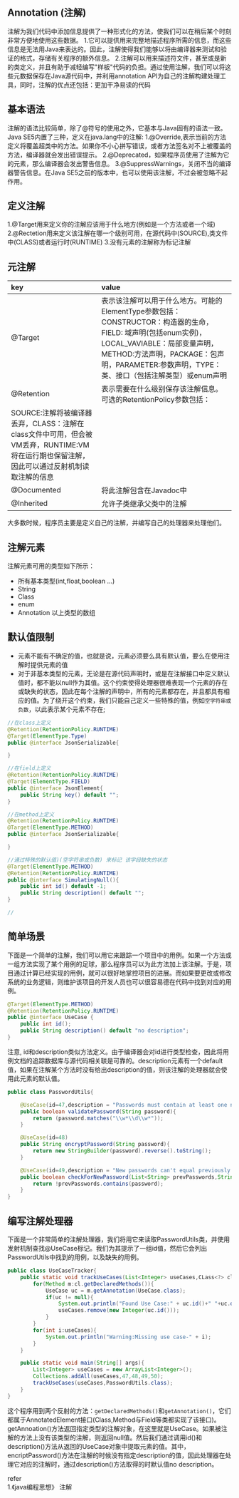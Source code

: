 ## Annotation (注解)
注解为我们代码中添加信息提供了一种形式化的方法，使我们可以在稍后某个时刻非常方便地使用这些数据。
1.它可以提供用来完整地描述程序所需的信息，而这些信息是无法用Java来表达的。因此，注解使得我们能够以将由编译器来测试和验证的格式，存储有关程序的额外信息。
2.注解可以用来描述符文件，甚至或是新的类定义，并且有助于减轻编写"样板"代码的负担。通过使用注解，我们可以将这些元数据保存在Java源代码中，并利用annotation API为自己的注解构建处理工具，同时，注解的优点还包括：更加干净易读的代码

## 基本语法
注解的语法比较简单，除了@符号的使用之外，它基本与Java固有的语法一致。Java SE5内置了三种，定义在java.lang中的注解:
1.@Override,表示当前的方法定义将覆盖超类中的方法。如果你不小心拼写错误，或者方法签名对不上被覆盖的方法，编译器就会发出错误提示。
2.@Deprecated，如果程序员使用了注解为它的元素，那么编译器会发出警告信息。
3.@SuppressWarnings，关闭不当的编译器警告信息。在Java SE5之前的版本中，也可以使用该注解，不过会被忽略不起作用。

## 定义注解
1.@Target用来定义你的注解应该用于什么地方(例如是一个方法或者一个域)
2.@Rectetion用来定义该注解在哪一个级别可用，在源代码中(SOURCE),类文件中(CLASS)或者运行时(RUNTIME)
3.没有元素的注解称为标记注解

## 元注解
| key      |    value |
| :-------- | :-------- |
| @Target  | 表示该注解可以用于什么地方。可能的ElementType参数包括：CONSTRUCTOR：构造器的生命，FIELD: 域声明(包括enum实例)，LOCAL_VAVIABLE：局部变量声明，METHOD:方法声明，PACKAGE：包声明，PARAMETER:参数声明，TYPE：类、接口（包括注解类型）或enum声明|
| @Retention  | 表示需要在什么级别保存该注解信息。可选的RetentionPolicy参数包括：
SOURCE:注解将被编译器丢弃，CLASS：注解在class文件中可用，但会被VM丢弃，RUNTIME:VM将在运行期也保留注解，因此可以通过反射机制读取注解的信息|
| @Documented  | 将此注解包含在Javadoc中|
| @Inherited  | 允许子类继承父类中的注解|

大多数时候，程序员主要是定义自己的注解，并编写自己的处理器来处理他们。

## 注解元素
注解元素可用的类型如下所示：
* 所有基本类型(int,float,boolean  ...)
* String
* Class
* enum
* Annotation
以上类型的数组


## 默认值限制
* 元素不能有不确定的值，也就是说，元素必须要么具有默认值，要么在使用注解时提供元素的值
* 对于非基本类型的元素，无论是在源代码声明时，或是在注解接口中定义默认值时，都不能以null作为其值。这个约束使得处理器很难表现一个元素的存在或缺失的状态，因此在每个注解的声明中，所有的元素都存在，并且都具有相应的值。为了绕开这个约束，我们只能自己定义一些特殊的值，例如`空字符串或负数`，以此表示某个元素不存在;


```java
//在class上定义
@Retention(RetentionPolicy.RUNTIME)
@Target(ElementType.Type)
public @interface JsonSerializable{

}

//在field上定义
@Retention(RetentionPolicy.RUNTIME)
@Target(ElementType.FIELD)
public @interface JsonElement{
    public String key() default "";
}

//在method上定义
@Retention(RetentionPolicy.RUNTIME)
@Target(ElementType.METHOD)
public @interface JsonSerializable{

}

//通过特殊的默认值)(空字符串或负数) 来标记 该字段缺失的状态
@Target(ElementType.METHOD)
@Retention(RetentionPolicy.RUNTIME)
public @interface SimulatingNull(){
    public int id() default -1;
    public String description() default "";
}

//

```


## 简单场景
下面是一个简单的注解，我们可以用它来跟踪一个项目中的用例。如果一个方法或一组方法实现了某个用例的足球，那么程序员可以为此方法加上该注解。于是，项目通过计算已经实现的用例，就可以很好地掌控项目的进展。而如果要更改或修改系统的业务逻辑，则维护该项目的开发人员也可以很容易德在代码中找到对应的用例。
```java
@Target(ElementType.METHOD)
@Retention(RetentionPolicy.RUNTIME)
public @interface UseCase {
    public int id();
    public String description() default "no description";
}
```


注意, id和description类似方法定义。由于编译器会对id进行类型检查，因此将用例文档的追踪数据库与源代码相关联是可靠的。description元素有一个default值，如果在注解某个方法时没有给出description的值，则该注解的处理器就会使用此元素的默认值。
```java
public class PasswordUtils{

    @UseCase(id=47,description = "Passwords must contain at least one numeric")
    public boolean validatePassword(String password){
        return (password.matches("\\w*\\d\\w*"));
    }

    @UseCase(id=48)
    public String encryptPassword(String password){
        return new StringBuilder(password).reverse().toString();
    }

    @UseCase(id=49,description = "New passwords can't equal previously used ones")
    public boolean checkForNewPassword(List<String> prevPasswords,String password){
        return !prevPasswords.contains(password);
    }
}
```


## 编写注解处理器
下面是一个非常简单的注解处理器，我们将用它来读取PasswordUtils类，并使用发射机制查找@UseCase标记。我们为其提示了一组id值，然后它会列出PasswordUtils中找到的用例，以及缺失的用例。
```java
public class UseCaseTracker{
    public static void trackUseCases(List<Integer> useCases,CLass<?> cl){
        for(Method m:cl.getDeclaredMethods()){
            UseCase uc = m.getAnnotation(UseCase.class);
            if(uc != null){
                System.out.println("Found Use Case:" + uc.id()+" "+uc.description());
                useCases.remove(new Integer(uc.id()));
            }
        }
        for(int i:useCases){
            System.out.println("Warning:Missing use case-" + i);
        }
    }

    public static void main(String[] args){
        List<Integer> useCases = new ArrayList<Integer>();
        Collections.addAll(useCases,47,48,49,50);
        trackUseCases(useCases,PasswordUtils.class);
    }
}
```
这个程序用到两个反射的方法：`getDeclaredMethods()`和`getAnnotation()`，它们都属于AnnotatedElement接口(Class,Method与Field等类都实现了该接口)。getAnnoation()方法返回指定类型的注解对象，在这里就是UseCase。如果被注解的方法上没有该类型的注解，则返回null值。然后我们通过调用id()和description()方法从返回的UseCase对象中提取元素的值。其中，encriptPassword()方法在注解的时候没有指定description的值，因此处理器在处理它对应的注解时，通过description()方法取得的时默认值no description。  



refer   
1.《java编程思想》 注解 
